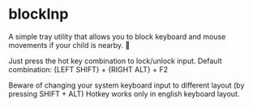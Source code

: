 # blockInp
A simple tray utility that allows you to block keyboard and mouse movements if your child is nearby.  👶

Just press the hot key combination to lock/unlock input.
Default combination: {LEFT SHIFT} + {RIGHT ALT} + F2

Beware of changing your system keyboard input to different layout (by pressing SHIFT + ALT)
Hotkey works only in english keyboard layout.
